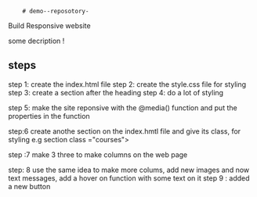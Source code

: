         # demo--reposotory-
Build Responsive website 

some decription !
  ## steps

step 1:
create the index.html file 
 step 2: create the style.css file for styling 
 step 3:
 create a section after the heading 
 step 4: 
 do a lot of styling 

 step 5: 
 make the site reponsive with the @media() function and put the properties in the function 

 step:6
 create anothe section on the index.hmtl file and give its class, for styling e.g  section class ="courses">
   
   step :7 
   make 3 three to make columns on the web page

   step: 8 
   use the same idea to make  more colums, add new images and now text messages, add a hover on function with some text on it 
   step 9 : 
   added a new button 
